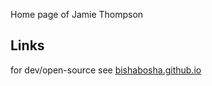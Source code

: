 Home page of Jamie Thompson

## Links

for dev/open-source see [bishabosha.github.io](https://bishabosha.github.io)
